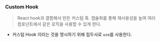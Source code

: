 ### Custom Hook

> React hook과 결함해서 만든 커스텀 훅.
> 캡슐화를 통해 재사용성을 높여 여러 컴포넌트에서 같은 로직을 사용할 수 있게 한다.

- 커스텀 Hook 이라는 것을 명시하기 위해 접두사로 `use`를 사용한다.
